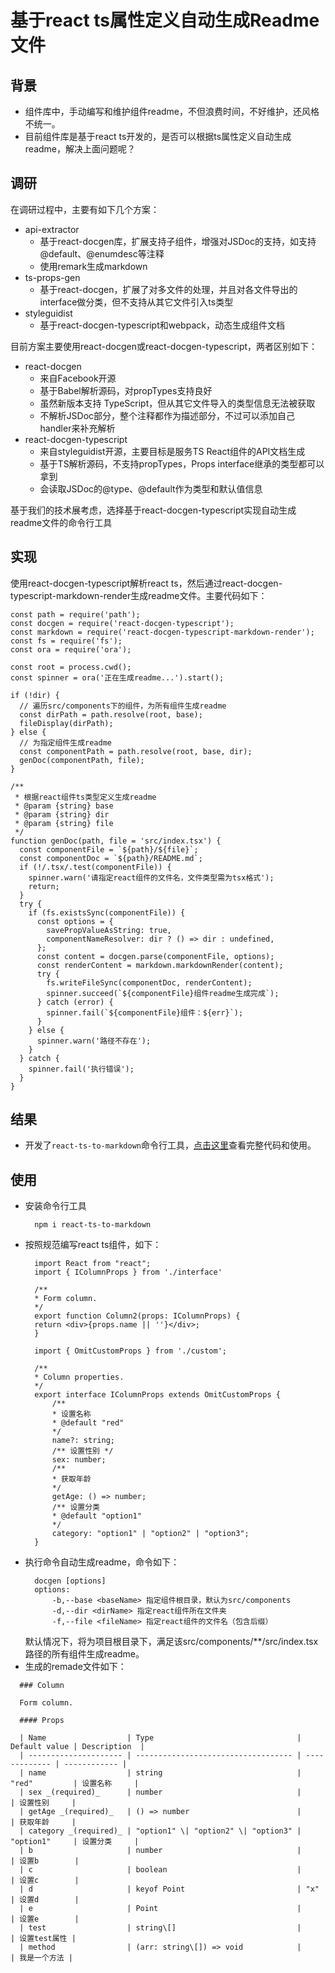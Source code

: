 # 基于react ts属性定义自动生成Readme文件

## 背景
* 组件库中，手动编写和维护组件readme，不但浪费时间，不好维护，还风格不统一。
* 目前组件库是基于react ts开发的，是否可以根据ts属性定义自动生成readme，解决上面问题呢？

## 调研
在调研过程中，主要有如下几个方案：
* api-extractor
  * 基于react-docgen库，扩展支持子组件，增强对JSDoc的支持，如支持@default、@enumdesc等注释
  * 使用remark生成markdown
* ts-props-gen
  * 基于react-docgen，扩展了对多文件的处理，并且对各文件导出的interface做分类，但不支持从其它文件引入ts类型
* styleguidist
  * 基于react-docgen-typescript和webpack，动态生成组件文档

目前方案主要使用react-docgen或react-docgen-typescript，两者区别如下：
* react-docgen
  * 来自Facebook开源
  * 基于Babel解析源码，对propTypes支持良好
  * 虽然新版本支持 TypeScript，但从其它文件导入的类型信息无法被获取
  * 不解析JSDoc部分，整个注释都作为描述部分，不过可以添加自己handler来补充解析
* react-docgen-typescript
  * 来自styleguidist开源，主要目标是服务TS React组件的API文档生成
  * 基于TS解析源码，不支持propTypes，Props interface继承的类型都可以拿到
  * 会读取JSDoc的@type、@default作为类型和默认值信息

基于我们的技术展考虑，选择基于react-docgen-typescript实现自动生成readme文件的命令行工具

## 实现
使用react-docgen-typescript解析react ts，然后通过react-docgen-typescript-markdown-render生成readme文件。主要代码如下：
```
const path = require('path');
const docgen = require('react-docgen-typescript');
const markdown = require('react-docgen-typescript-markdown-render');
const fs = require('fs');
const ora = require('ora');

const root = process.cwd();
const spinner = ora('正在生成readme...').start();

if (!dir) {
  // 遍历src/components下的组件，为所有组件生成readme
  const dirPath = path.resolve(root, base);
  fileDisplay(dirPath);
} else {
  // 为指定组件生成readme
  const componentPath = path.resolve(root, base, dir);
  genDoc(componentPath, file);
}

/**
 * 根据react组件ts类型定义生成readme
 * @param {string} base
 * @param {string} dir
 * @param {string} file
 */
function genDoc(path, file = 'src/index.tsx') {
  const componentFile = `${path}/${file}`;
  const componentDoc = `${path}/README.md`;
  if (!/.tsx/.test(componentFile)) {
    spinner.warn('请指定react组件的文件名，文件类型需为tsx格式');
    return;
  }
  try {
    if (fs.existsSync(componentFile)) {
      const options = {
        savePropValueAsString: true,
        componentNameResolver: dir ? () => dir : undefined,
      };
      const content = docgen.parse(componentFile, options);
      const renderContent = markdown.markdownRender(content);
      try {
        fs.writeFileSync(componentDoc, renderContent);
        spinner.succeed(`${componentFile}组件readme生成完成`);
      } catch (error) {
        spinner.fail(`${componentFile}组件：${err}`);
      }
    } else {
      spinner.warn('路径不存在');
    }
  } catch {
    spinner.fail('执行错误');
  }
}
```

## 结果
* 开发了`react-ts-to-markdown`命令行工具，[点击这里](https://github.com/xiaomaer/react-ts-to-markdown)查看完整代码和使用。

## 使用
* 安装命令行工具
  ```
    npm i react-ts-to-markdown
  ```
* 按照规范编写react ts组件，如下：
  ```
    import React from "react";
    import { IColumnProps } from './interface'

    /**
    * Form column.
    */
    export function Column2(props: IColumnProps) {
    return <div>{props.name || ''}</div>;
    }

    import { OmitCustomProps } from './custom';

    /**
    * Column properties.
    */
    export interface IColumnProps extends OmitCustomProps {
        /**
        * 设置名称
        * @default "red"
        */
        name?: string;
        /** 设置性别 */
        sex: number;
        /**
        * 获取年龄
        */
        getAge: () => number;
        /** 设置分类
        * @default "option1"
        */
        category: "option1" | "option2" | "option3";
    }

  ```
* 执行命令自动生成readme，命令如下：
  ```
    docgen [options]
    options:
        -b,--base <baseName> 指定组件根目录，默认为src/components
        -d,--dir <dirName> 指定react组件所在文件夹
        -f,--file <fileName> 指定react组件的文件名（包含后缀）
  ``` 
  默认情况下，将为项目根目录下，满足该src/components/**/src/index.tsx路径的所有组件生成readme。
*  生成的remade文件如下：
  ```
    ### Column

    Form column.

    #### Props

    | Name                  | Type                                | Default value | Description  |
    | --------------------- | ----------------------------------- | ------------- | ------------ |
    | name                  | string                              | "red"         | 设置名称     |
    | sex _(required)_      | number                              |               | 设置性别     |
    | getAge _(required)_   | () => number                        |               | 获取年龄     |
    | category _(required)_ | "option1" \| "option2" \| "option3" | "option1"     | 设置分类     |
    | b                     | number                              |               | 设置b        |
    | c                     | boolean                             |               | 设置c        |
    | d                     | keyof Point                         | "x"           | 设置d        |
    | e                     | Point                               |               | 设置e        |
    | test                  | string\[]                           |               | 设置test属性 |
    | method                | (arr: string\[]) => void            |               | 我是一个方法 |

  ```
